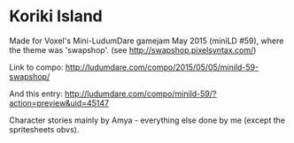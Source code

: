 # Koriki Island

Made for Voxel's Mini-LudumDare gamejam May 2015 (miniLD #59), where the theme was 'swapshop'. (see http://swapshop.pixelsyntax.com/)

Link to compo: http://ludumdare.com/compo/2015/05/05/minild-59-swapshop/

And this entry: http://ludumdare.com/compo/minild-59/?action=preview&uid=45147

Character stories mainly by Amya - everything else done by me (except the spritesheets obvs).
